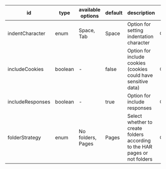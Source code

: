 id|type|available options|default|description|usage
|---|---|---|---|---|---|
indentCharacter|enum|Space, Tab|Space|Option for setting indentation character|CONVERSION
includeCookies|boolean|-|false|Option for include cookies (cookies could have sensitive data)|CONVERSION
includeResponses|boolean|-|true|Option for include responses|CONVERSION
folderStrategy|enum|No folders, Pages|Pages|Select whether to create folders according to the HAR pages or not folders|CONVERSION
